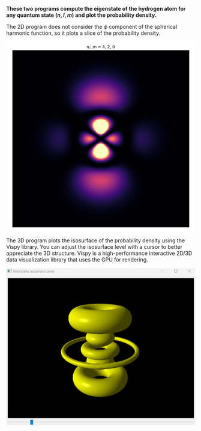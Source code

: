 **These two programs compute the eigenstate of the hydrogen atom for any quantum state $(n,l,m)$ and plot the probability density.**

The 2D program does not consider the $\phi$ component of the spherical harmonic function, so it plots a slice of the probability density.

![](images/2D.png)


The 3D program plots the isosurface of the probability density using the Vispy library. You can adjust the isosurface level with a cursor to better appreciate the 3D structure.
Vispy is a high-performance interactive 2D/3D data visualization library that uses the GPU for rendering.

![](images/3D.png)
